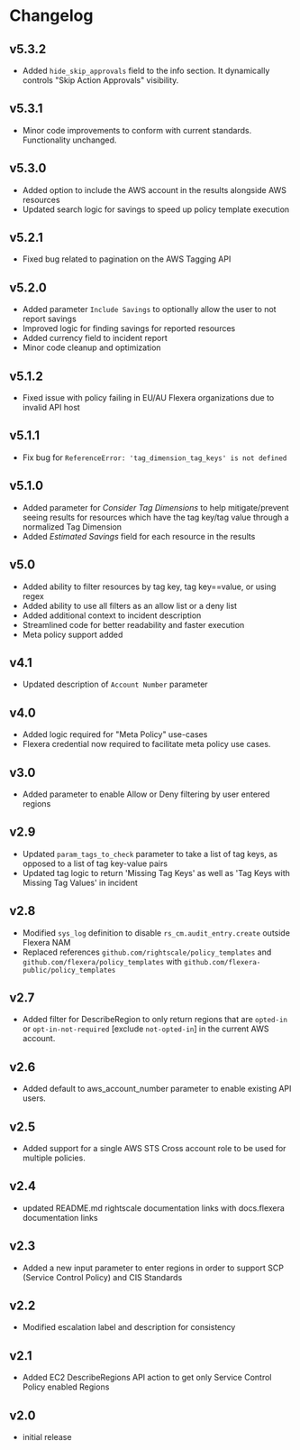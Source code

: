 # Changelog

## v5.3.2

- Added `hide_skip_approvals` field to the info section. It dynamically controls "Skip Action Approvals" visibility.

## v5.3.1

- Minor code improvements to conform with current standards. Functionality unchanged.

## v5.3.0

- Added option to include the AWS account in the results alongside AWS resources
- Updated search logic for savings to speed up policy template execution

## v5.2.1

- Fixed bug related to pagination on the AWS Tagging API

## v5.2.0

- Added parameter `Include Savings` to optionally allow the user to not report savings
- Improved logic for finding savings for reported resources
- Added currency field to incident report
- Minor code cleanup and optimization

## v5.1.2

- Fixed issue with policy failing in EU/AU Flexera organizations due to invalid API host

## v5.1.1

- Fix bug for `ReferenceError: 'tag_dimension_tag_keys' is not defined`

## v5.1.0

- Added parameter for *Consider Tag Dimensions* to help mitigate/prevent seeing results for resources which have the tag key/tag value through a normalized Tag Dimension
- Added *Estimated Savings* field for each resource in the results

## v5.0

- Added ability to filter resources by tag key, tag key==value, or using regex
- Added ability to use all filters as an allow list or a deny list
- Added additional context to incident description
- Streamlined code for better readability and faster execution
- Meta policy support added

## v4.1

- Updated description of `Account Number` parameter

## v4.0

- Added logic required for "Meta Policy" use-cases
- Flexera credential now required to facilitate meta policy use cases.

## v3.0

- Added parameter to enable Allow or Deny filtering by user entered regions

## v2.9

- Updated `param_tags_to_check` parameter to take a list of tag keys, as opposed to a list of tag key-value pairs
- Updated tag logic to return 'Missing Tag Keys' as well as 'Tag Keys with Missing Tag Values' in incident

## v2.8

- Modified `sys_log` definition to disable `rs_cm.audit_entry.create` outside Flexera NAM
- Replaced references `github.com/rightscale/policy_templates` and `github.com/flexera/policy_templates` with `github.com/flexera-public/policy_templates`

## v2.7

- Added filter for DescribeRegion to only return regions that are `opted-in` or `opt-in-not-required` [exclude `not-opted-in`] in the current AWS account.

## v2.6

- Added default to aws_account_number parameter to enable existing API users.

## v2.5

- Added support for a single AWS STS Cross account role to be used for multiple policies.

## v2.4

- updated README.md rightscale documentation links with docs.flexera documentation links

## v2.3

- Added a new input parameter to enter regions in order to support SCP (Service Control Policy) and CIS Standards

## v2.2

- Modified escalation label and description for consistency

## v2.1

- Added EC2 DescribeRegions API action to get only Service Control Policy enabled Regions

## v2.0

- initial release
